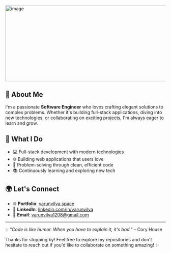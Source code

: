 <img width="960" height="239" alt="image" src="https://github.com/user-attachments/assets/59988d60-362d-4d24-9b77-ebf72b651bc4" />


## 💫 About Me

I'm a passionate **Software Engineer** who loves crafting elegant solutions to complex problems. Whether it's building full-stack applications, diving into new technologies, or collaborating on exciting projects, I'm always eager to learn and grow.

## 🚀 What I Do

- 💻 Full-stack development with modern technologies
- 🌐 Building web applications that users love
- 🔧 Problem-solving through clean, efficient code
- 📚 Continuously learning and exploring new tech

## 🌍 Let's Connect

- 🌐 **Portfolio**: [varunvilva.space](https://varunvilva.space/)
- 💼 **LinkedIn**: [linkedin.com/in/varunvilva](https://www.linkedin.com/in/varunvilva)
- 📧 **Email**: varunvilva1208@gmail.com
---

💡 *"Code is like humor. When you have to explain it, it's bad."* – Cory House

Thanks for stopping by! Feel free to explore my repositories and don't hesitate to reach out if you'd like to collaborate on something amazing! ✨
